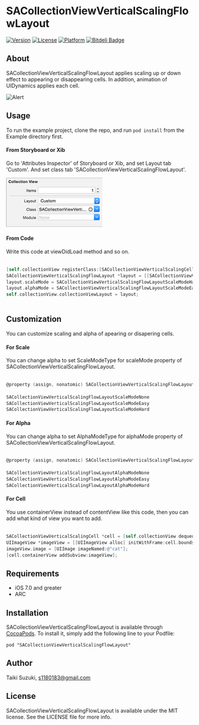 # SACollectionViewVerticalScalingFlowLayout

[![Version](https://img.shields.io/cocoapods/v/SACollectionViewVerticalScalingFlowLayout.svg?style=flat)](http://cocoadocs.org/docsets/SACollectionViewVerticalScalingFlowLayout)
[![License](https://img.shields.io/cocoapods/l/SACollectionViewVerticalScalingFlowLayout.svg?style=flat)](http://cocoadocs.org/docsets/SACollectionViewVerticalScalingFlowLayout)
[![Platform](https://img.shields.io/cocoapods/p/SACollectionViewVerticalScalingFlowLayout.svg?style=flat)](http://cocoadocs.org/docsets/SACollectionViewVerticalScalingFlowLayout)
[![Bitdeli Badge](https://d2weczhvl823v0.cloudfront.net/szk-atmosphere/sacollectionviewverticalscalingflowlayout/trend.png)](https://bitdeli.com/free "Bitdeli Badge")

## About

SACollectionViewVerticalScalingFlowLayout applies scaling up or down effect to appearing or disappearing cells. In addition, animation of UIDynamics applies each cell.

![Alert](./SampleImage/sample.gif)

## Usage

To run the example project, clone the repo, and run `pod install` from the Example directory first.

#### From Storyboard or Xib

Go to 'Attributes Inspector' of Storyboard or Xib, and set Layout tab 'Custom'. And set class tab 'SACollectionViewVerticalScalingFlowLayout'.

![Alert](./SampleImage/CollectionView.png)

#### From Code

Write this code at viewDidLoad method and so on.

``` objective-c

[self.collectionView registerClass:[SACollectionViewVerticalScalingCell class] forCellWithReuseIdentifier:kCellIdentifier];
SACollectionViewVerticalScalingFlowLayout *layout = [[SACollectionViewVerticalScalingFlowLayout alloc] init];
layout.scaleMode = SACollectionViewVerticalScalingFlowLayoutScaleModeHard;
layout.alphaMode = SACollectionViewVerticalScalingFlowLayoutScaleModeEasy;
self.collectionView.collectionViewLayout = layout;
    
```

## Customization

You can customize scaling and alpha of apearing or disapering cells.

#### For Scale

You can change alpha to set ScaleModeType for scaleMode property of SACollectionViewVerticalScalingFlowLayout.

``` objective-c

@property (assign, nonatomic) SACollectionViewVerticalScalingFlowLayoutScaleMode scaleMode;

SACollectionViewVerticalScalingFlowLayoutScaleModeNone
SACollectionViewVerticalScalingFlowLayoutScaleModeEasy
SACollectionViewVerticalScalingFlowLayoutScaleModeHard

```

#### For Alpha

You can change alpha to set AlphaModeType for alphaMode property of SACollectionViewVerticalScalingFlowLayout.

``` objective-c
	
@property (assign, nonatomic) SACollectionViewVerticalScalingFlowLayoutAlphaMode alphaMode;

SACollectionViewVerticalScalingFlowLayoutAlphaModeNone
SACollectionViewVerticalScalingFlowLayoutAlphaModeEasy
SACollectionViewVerticalScalingFlowLayoutAlphaModeHard

```

#### For Cell

You use containerView instead of contentView like this code, then you can add what kind of view you want to add.

``` objective-c

SACollectionViewVerticalScalingCell *cell = [self.collectionView dequeueReusableCellWithReuseIdentifier:@"Cell" forIndexPath:indexPath];
UIImageView *imageView = [[UIImageView alloc] initWithFrame:cell.bounds];
imageView.image = [UIImage imageNamed:@"cat"];
[cell.containerView addSubview:imageView];

```

## Requirements
- iOS 7.0 and greater
- ARC

## Installation

SACollectionViewVerticalScalingFlowLayout is available through [CocoaPods](http://cocoapods.org). To install
it, simply add the following line to your Podfile:

    pod "SACollectionViewVerticalScalingFlowLayout"

## Author

Taiki Suzuki, s1180183@gmail.com

## License

SACollectionViewVerticalScalingFlowLayout is available under the MIT license. See the LICENSE file for more info.


